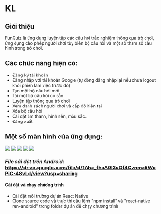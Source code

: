 # KL
## **Giới thiệu**
FunQuiz là ứng dụng luyện tập các câu hỏi trắc nghiệm thông qua trò chơi, ứng dụng cho phép người chơi tùy biên bộ câu hỏi và một số tham số cấu hình trong trò chơi.
## **Các chức năng hiện có:**
- Đăng ký tài khoản
- Đăng nhập với tài khoản Google (tự động đăng nhập lại nếu chưa logout khỏi phiên làm việc trước đó)
- Tạo một bộ câu hỏi mới
- Tải một bộ câu hỏi có sẵn
- Luyện tập thông qua trò chơi
- Xem danh sách người chơi và cấp độ hiện tại
- Xóa bộ câu hỏi
- Cài đặt âm thanh, hình nền, màu sắc...
- Đăng xuất
## **Một số màn hình của ứng dụng:**
<img src="https://i.imgur.com/XlmURcD.png" > <img src="https://i.imgur.com/5HhWL30.png" > <img src="https://i.imgur.com/y2XgFfQ.png" > <img src="https://i.imgur.com/RkFqz4j.png" > <img src="https://i.imgur.com/XTvP0kh.png" >

### *File cài đặt trên Android:* https://drive.google.com/file/d/1Ahz_fhoA9l3uOf4Gvnmz5WcPiC-48vLd/view?usp=sharing
#### Cài đặt và chạy chương trình
- Cài đặt môi trường dự án React Native
- Clone source code và thực thi câu lệnh "npm install" và "react-native run-android" trong folder dự án để chạy chương trình
